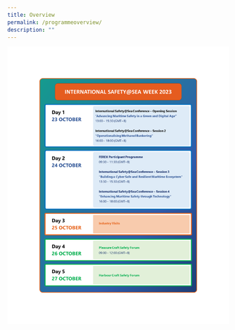 ```yaml
---
title: Overview
permalink: /programmeoverview/
description: ""
---
```

![2023-Programme](/images/PROGRAMME_V7.png)